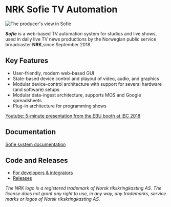 # NRK Sofie TV Automation

![The producer&apos;s view in Sofie](https://raw.githubusercontent.com/nrkno/Sofie-TV-automation/master/images/Sofie_GUI_example.jpg)

_**Sofie**_ is a web-based TV automation system for studios and live shows, used in daily live TV news productions by the Norwegian public service broadcaster **NRK**[ ](https://www.nrk.no/)since September 2018.

## Key Features

* User-friendly, modern web-based GUI
* State-based device control and playout of video, audio, and graphics
* Modular device-control architecture with support for several hardware \(and software\) setups
* Modular data-ingest architecture, supports MOS and Google spreadsheets
* Plug-in architecture for programming shows

[Youtube: 5-minute presentation from the EBU booth at IBC 2018](https://www.youtube.com/watch?v=LeJxtTA3zms)

## Documentation

[Sofie system documentation](https://nrkno.github.io/tv-automation-server-core/)

## Code and Releases

* [For developers & integrators](https://nrkno.github.io/tv-automation-server-core/docs/for-developers/intro/)
* [Releases](https://nrkno.github.io/tv-automation-server-core/releases)



_The NRK logo is a registered trademark of Norsk rikskringkasting AS. The license does not grant any right to use, in any way, any trademarks, service marks or logos of Norsk rikskringkasting AS._

